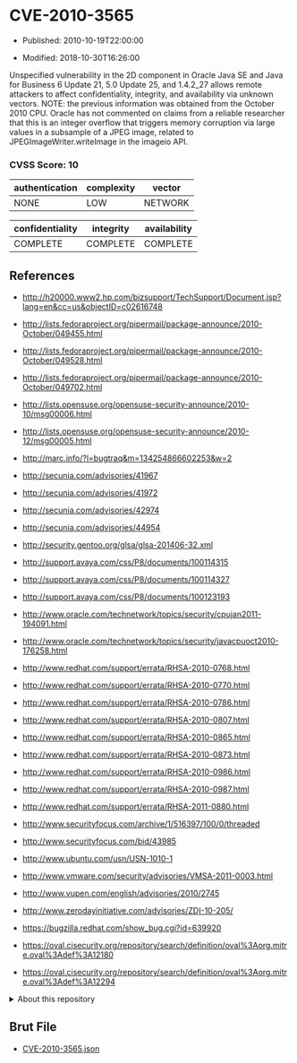 # CVE-2010-3565

- Published: 2010-10-19T22:00:00

- Modified: 2018-10-30T16:26:00

Unspecified vulnerability in the 2D component in Oracle Java SE and Java for Business 6 Update 21, 5.0 Update 25, and 1.4.2_27 allows remote attackers to affect confidentiality, integrity, and availability via unknown vectors.  NOTE: the previous information was obtained from the October 2010 CPU.  Oracle has not commented on claims from a reliable researcher that this is an integer overflow that triggers memory corruption via large values in a subsample of a JPEG image, related to JPEGImageWriter.writeImage in the imageio API.

### CVSS Score: **10**

| authentication | complexity | vector |
| --- | --- | --- |
| NONE | LOW | NETWORK |

| confidentiality | integrity | availability |
| --- | --- | --- |
| COMPLETE | COMPLETE | COMPLETE |

## References

* http://h20000.www2.hp.com/bizsupport/TechSupport/Document.jsp?lang=en&cc=us&objectID=c02616748

* http://lists.fedoraproject.org/pipermail/package-announce/2010-October/049455.html

* http://lists.fedoraproject.org/pipermail/package-announce/2010-October/049528.html

* http://lists.fedoraproject.org/pipermail/package-announce/2010-October/049702.html

* http://lists.opensuse.org/opensuse-security-announce/2010-10/msg00006.html

* http://lists.opensuse.org/opensuse-security-announce/2010-12/msg00005.html

* http://marc.info/?l=bugtraq&m=134254866602253&w=2

* http://secunia.com/advisories/41967

* http://secunia.com/advisories/41972

* http://secunia.com/advisories/42974

* http://secunia.com/advisories/44954

* http://security.gentoo.org/glsa/glsa-201406-32.xml

* http://support.avaya.com/css/P8/documents/100114315

* http://support.avaya.com/css/P8/documents/100114327

* http://support.avaya.com/css/P8/documents/100123193

* http://www.oracle.com/technetwork/topics/security/cpujan2011-194091.html

* http://www.oracle.com/technetwork/topics/security/javacpuoct2010-176258.html

* http://www.redhat.com/support/errata/RHSA-2010-0768.html

* http://www.redhat.com/support/errata/RHSA-2010-0770.html

* http://www.redhat.com/support/errata/RHSA-2010-0786.html

* http://www.redhat.com/support/errata/RHSA-2010-0807.html

* http://www.redhat.com/support/errata/RHSA-2010-0865.html

* http://www.redhat.com/support/errata/RHSA-2010-0873.html

* http://www.redhat.com/support/errata/RHSA-2010-0986.html

* http://www.redhat.com/support/errata/RHSA-2010-0987.html

* http://www.redhat.com/support/errata/RHSA-2011-0880.html

* http://www.securityfocus.com/archive/1/516397/100/0/threaded

* http://www.securityfocus.com/bid/43985

* http://www.ubuntu.com/usn/USN-1010-1

* http://www.vmware.com/security/advisories/VMSA-2011-0003.html

* http://www.vupen.com/english/advisories/2010/2745

* http://www.zerodayinitiative.com/advisories/ZDI-10-205/

* https://bugzilla.redhat.com/show_bug.cgi?id=639920

* https://oval.cisecurity.org/repository/search/definition/oval%3Aorg.mitre.oval%3Adef%3A12180

* https://oval.cisecurity.org/repository/search/definition/oval%3Aorg.mitre.oval%3Adef%3A12294

<details>
<summary>About this repository</summary> 

  This repository is part of the project [Live Hack CVE](https://github.com/Live-Hack-CVE). Main website can be found [www.live-hack.org](https://www.live-hack.org) 
  
  Made by [Sn0wAlice](https://github.com/Sn0wAlice) for the people that care about security and need to have a feed of the latest CVEs. Hope you enjoy it, don't forget to star the repo and follow me on [Twitter](https://twitter.com/Sn0wAlice) and [Github](https://github.com/Sn0wAlice). And that is my [personnal website](https://www.alice-snow.me/)

  - [Home Page](https://github.com/Live-Hack-CVE)
  - [Framework](https://github.com/Live-Hack-CVE/cve-framework)
  - [CVE database](https://github.com/Live-Hack-CVE/full_database)
  - [Changelog](https://github.com/Live-Hack-CVE/Changelog)
</details>

## Brut File

* [CVE-2010-3565.json](https://raw.githubusercontent.com/Live-Hack-CVE/full_database/main/cves/2010/CVE-2010-3565.json)

